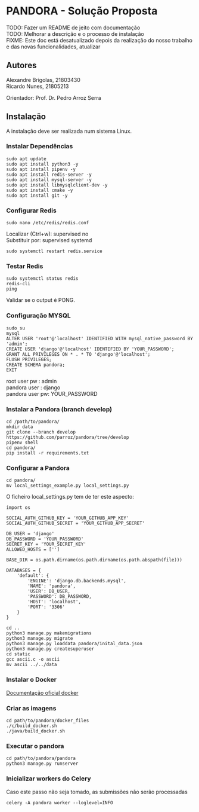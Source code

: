 # PANDORA - Solução Proposta
TODO: Fazer um README de jeito com documentação  
TODO: Melhorar a descrição e o processo de instalação  
FIXME: Este doc está desatualizado depois da realização do nosso trabalho e das novas funcionalidades, atualizar
## Autores
Alexandre Brigolas, 21803430  
Ricardo Nunes, 21805213  

Orientador: Prof. Dr. Pedro Arroz Serra
## Instalação
A instalação deve ser realizada num sistema Linux.


### Instalar Dependências
```
sudo apt update  
sudo apt install python3 -y  
sudo apt install pipenv -y  
sudo apt install redis-server -y  
sudo apt install mysql-server -y  
sudo apt install libmysqlclient-dev -y  
sudo apt install cmake -y  
sudo apt install git -y  
```
### Configurar Redis
```
sudo nano /etc/redis/redis.conf
```
Localizar (Ctrl+w): supervised no  
Substituir por: supervised systemd
``` 
sudo systemctl restart redis.service
```
### Testar Redis 
```
sudo systemctl status redis
redis-cli
ping
```
Validar se o output é PONG.
### Configuração MYSQL
```
sudo su
mysql
ALTER USER 'root'@'localhost' IDENTIFIED WITH mysql_native_password BY 'admin';
CREATE USER 'django'@'localhost' IDENTIFIED BY 'YOUR_PASSWORD';
GRANT ALL PRIVILEGES ON * . * TO 'django'@'localhost';
FLUSH PRIVILEGES;
CREATE SCHEMA pandora;
EXIT
```
root user pw   : admin  
pandora user   : django  
pandora user pw: YOUR_PASSWORD  
### Instalar a Pandora (branch develop)
```
cd /path/to/pandora/
mkdir data
git clone --branch develop https://github.com/parroz/pandora/tree/develop
pipenv shell
cd pandora/
pip install -r requirements.txt
```
### Configurar a Pandora
```
cd pandora/
mv local_settings_example.py local_settings.py
```
O ficheiro local_settings.py tem de ter este aspecto:
```
import os

SOCIAL_AUTH_GITHUB_KEY = 'YOUR_GITHUB_APP_KEY'
SOCIAL_AUTH_GITHUB_SECRET = 'YOUR_GITHUB_APP_SECRET'

DB_USER = 'django'
DB_PASSWORD = 'YOUR_PASSWORD'
SECRET_KEY = 'YOUR_SECRET_KEY'
ALLOWED_HOSTS = ['']

BASE_DIR = os.path.dirname(os.path.dirname(os.path.abspath(file)))

DATABASES = {
    'default': {
        'ENGINE': 'django.db.backends.mysql',
        'NAME': 'pandora',
        'USER': DB_USER,
        'PASSWORD': DB_PASSWORD,
        'HOST': 'localhost',
        'PORT': '3306'
    }
}
```
```
cd ..
python3 manage.py makemigrations
python3 manage.py migrate
python3 manage.py loaddata pandora/inital_data.json
python3 manage.py createsuperuser
cd static
gcc ascii.c -o ascii
mv ascii ../../data
```
### Instalar o Docker
[Documentação oficial docker](https://docs.docker.com/get-docker/)
### Criar as imagens
```
cd path/to/pandora/docker_files
./c/build_docker.sh
./java/build_docker.sh
```

### Executar o pandora
```
cd path/to/pandora/pandora
python3 manage.py runserver
```
### Inicializar workers do Celery
Caso este passo não seja tomado, as submissões não serão processadas
```
celery -A pandora worker --loglevel=INFO
```